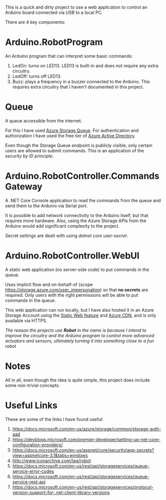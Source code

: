 This is a quick and dirty project to use a web application to control an Arduino board connected via USB to a local PC.

There are 4 key components:

# Arduino.RobotProgram
An Arduino program that can interpret some basic commands:
1. LedOn: turns on LED13. LED13 is built-in and does not require any extra circuitry.
1. LedOff: turns off LED13.
1. Buzz: plays a frequency in a buzzer connected to the Arduino. This requires extra circuitry that I haven't documented in this project.

# Queue
A queue accessible from the internet.

For this I have used [Azure Storage Queue](https://docs.microsoft.com/en-us/azure/storage/queues/storage-queues-introduction). For authentication and authorization I have used the free tier of [Azure Active Directory](https://azure.microsoft.com/en-gb/services/active-directory/).

Even though the Storage Queue endpoint is publicly visible, only certain users are allowed to submit commands. This is an application of the *security by ID principle*.

# Arduino.RobotController.CommandsGateway
A .NET Core Console application to read the commands from the queue and send them to the Arduino via Serial port.

It is possible to add network connectivity to the Arduino itself, but that requires more hardware. Also, using the Azure Storage APIs from the Arduino would add significant complexity to the project.

Secret settings are dealt with using *dotnet core user-secret*.

# Arduino.RobotController.WebUI
A static web application (no server-side code) to put commands in the queue.

Uses implicit flow and on-behalf-of (scope https://storage.azure.com/user_impersonation) so that **no secrets** are required. Only users with the right permissions will be able to put commands in the queue.

This web application can run locally, but I have also hosted it in an Azure Storage Account using the [Static Web feature](https://docs.microsoft.com/en-us/azure/storage/blobs/storage-blob-static-website) and [Azure CDN](https://azure.microsoft.com/en-gb/services/cdn/), and is only available via HTTPS.
  
*The reason the projects use **Robot** in the name is because I intend to improve the circuitry and the Arduino program to control more advanced actuators and sensors, ultimately turning it into something close to a fun robot*

# Notes
All in all, even though the idea is quite simple, this project does include some non-trivial concepts.

# Useful Links
These are some of the links I have found useful:
1. https://docs.microsoft.com/en-us/azure/storage/common/storage-auth-aad
1. https://devblogs.microsoft.com/premier-developer/setting-up-net-core-configuration-providers/
1. https://docs.microsoft.com/en-us/aspnet/core/security/app-secrets?view=aspnetcore-3.1&tabs=windows
1. http://www.iconarchive.com/tag/robot
1. https://docs.microsoft.com/en-us/rest/api/storageservices/queue-service-error-codes
1. https://docs.microsoft.com/en-us/rest/api/storageservices/queue-service-rest-api
1. https://docs.microsoft.com/en-us/rest/api/storageservices/protocol-version-support-for-.net-client-library-versions
